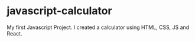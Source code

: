 # javascript-calculator

My first Javascript Project. I created a calculator using HTML, CSS, JS and React. 
